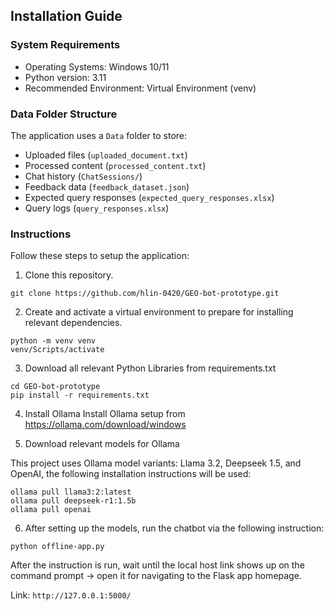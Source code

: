 ## Installation Guide

### System Requirements
- Operating Systems: Windows 10/11
- Python version: 3.11
- Recommended Environment: Virtual Environment (venv)

### Data Folder Structure
The application uses a `Data` folder to store:
- Uploaded files (`uploaded_document.txt`)
- Processed content (`processed_content.txt`)
- Chat history (`ChatSessions/`)
- Feedback data (`feedback_dataset.json`)
- Expected query responses (`expected_query_responses.xlsx`)
- Query logs (`query_responses.xlsx`)

### Instructions
Follow these steps to setup the application:
1. Clone this repository. 
```
git clone https://github.com/hlin-0420/GEO-bot-prototype.git
```
2. Create and activate a virtual environment to prepare for installing relevant dependencies. 
```
python -m venv venv
venv/Scripts/activate
```
3. Download all relevant Python Libraries from requirements.txt
```
cd GEO-bot-prototype
pip install -r requirements.txt
```
4. Install Ollama
Install Ollama setup from https://ollama.com/download/windows


5. Download relevant models for Ollama 

This project uses Ollama model variants: Llama 3.2, Deepseek 1.5, and OpenAI, the following installation instructions will be used:

```
ollama pull llama3:2:latest
ollama pull deepseek-r1:1.5b
ollama pull openai
```

6. After setting up the models, run the chatbot via the following instruction:
```
python offline-app.py
```

After the instruction is run, wait until the local host link shows up on the command prompt -> open it for navigating to the Flask app homepage. 

Link: `http://127.0.0.1:5000/`